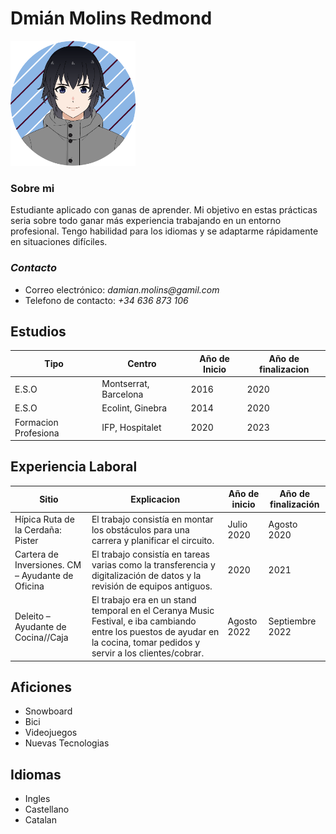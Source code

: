 # Dmián Molins Redmond 

<img src="FotoCurriculum(Github).png" width="200" height="200">

### **Sobre mi**
Estudiante aplicado con ganas de aprender. Mi objetivo en estas prácticas seria sobre todo ganar más experiencia trabajando en un entorno profesional. Tengo habilidad para los idiomas y se adaptarme rápidamente en situaciones difíciles.  

### *Contacto*

- Correo electrónico: _damian.molins@gamil.com_
- Telefono de contacto: _+34 636 873 106_


## **Estudios**
|Tipo  | Centro | Año de Inicio | Año de finalizacion|
|------|--------|---------------|---------------------|
|E.S.O |Montserrat, Barcelona |2016| 2020|
|E.S.O |Ecolint, Ginebra |2014| 2020|
|Formacion Profesiona |IFP, Hospitalet|2020| 2023|

## **Experiencia Laboral**
| Sitio  | Explicacion                      | Año de inicio | Año de finalización |
|---------------------------------------------------------------------|-----------------------------------------|---------------|------------|
| Hípica Ruta de la Cerdaña: Pister  | El trabajo consistía en montar los obstáculos para una carrera y planificar el circuito.  |Julio 2020 | Agosto 2020       |
| Cartera de Inversiones. CM – Ayudante de Oficina | El trabajo consistía en tareas varias como la transferencia y digitalización de datos y la revisión de equipos antiguos.  | 2020        | 2021       |
| Deleito – Ayudante de Cocina//Caja | El trabajo era en un stand temporal en el Ceranya Music Festival, e iba cambiando entre los puestos de ayudar en la cocina, tomar pedidos y servir a los clientes/cobrar. | Agosto 2022 | Septiembre 2022  |



## Aficiones
- Snowboard
- Bici
- Videojuegos
- Nuevas Tecnologias

## Idiomas
- Ingles
- Castellano
- Catalan



